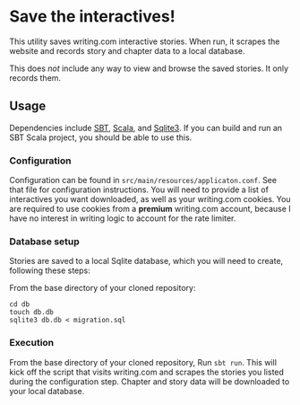 # Save the interactives!

This utility saves writing.com interactive stories. When run, it scrapes the website and records story and chapter data to a local database.

This does _not_ include any way to view and browse the saved stories. It only records them.

## Usage

Dependencies include [SBT](https://www.scala-sbt.org/), [Scala](https://scala-lang.org/), and [Sqlite3](https://sqlite.org/index.html). If you can build and run an SBT Scala project, you should be able to use this.

### Configuration

Configuration can be found in `src/main/resources/applicaton.conf`. See that file for configuration instructions. You will need to provide a list of interactives you want downloaded, as well as your writing.com cookies. You are required to use cookies from a **premium** writing.com account, because I have no interest in writing logic to account for the rate limiter.

### Database setup

Stories are saved to a local Sqlite database, which you will need to create, following these steps:

From the base directory of your cloned repository:

```
cd db
touch db.db
sqlite3 db.db < migration.sql
```

### Execution

From the base directory of your cloned repository, Run `sbt run`. This will kick off the script that visits writing.com and scrapes the stories you listed during the configuration step. Chapter and story data will be downloaded to your local database.
